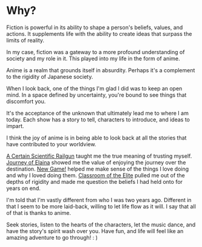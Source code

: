 # Why?

Fiction is powerful in its ability to shape a person's beliefs, values, and actions. It supplements 
life with the ability to create ideas that surpass the limits of reality.

In my case, fiction was a gateway to a more profound understanding of society and my role in it. This played into my life in the form of anime.

Anime is a realm that grounds itself in absurdity. Perhaps it's a complement to the rigidity of Japanese society.

When I look back, one of the things I'm glad I did was to keep an open mind. In a space defined by uncertainty, you're bound to see things that discomfort you.

It's the acceptance of the unknown that ultimately lead me to where I am today. Each show has a story to tell, characters to introduce, and ideas to impart.

I think the joy of anime is in being able to look back at all the stories that have contributed to your worldview.

[A Certain Scientific Railgun](https://anilist.co/anime/6213/) taught me the true meaning of trusting myself. [Journey of Elaina](https://anilist.co/manga/98741/) showed me the value of enjoying the journey over the destination. [New Game!](https://anilist.co/manga/85697/NEW-GAME/) helped me make sense of the things I love doing and why I loved doing them. [Classroom of the Elite](https://anilist.co/manga/94970/) pulled me out of the depths of rigidity and made me question the beliefs I had held onto for years on end.

I'm told that I'm vastly different from who I was two years ago. Different in that I seem to be more laid-back, willing to let life flow as it will. I say that all of that is thanks to anime.

Seek stories, listen to the hearts of the characters, let the music dance, and have the story's spirit wash over you. Have fun, and life will feel like an amazing adventure to go through! : )